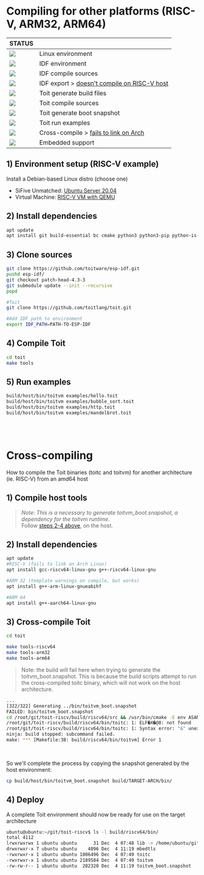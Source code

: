 # Compiling for other platforms (RISC-V, ARM32, ARM64)

| STATUS | |
| ------------- | ------------- |
| ![](https://img.shields.io/static/v1?label=&message=SUCCESS&color=green) | Linux environment |
| ![](https://img.shields.io/static/v1?label=&message=SUCCESS&color=green) | IDF environment |
| ![](https://img.shields.io/static/v1?label=&message=SUCCESS&color=green) | IDF compile sources |
| ![](https://img.shields.io/static/v1?label=&message=FAILURE&color=red) | IDF export > [doesn't compile on RISC-V host](https://github.com/dsobotta/toit/issues/4) |
| ![](https://img.shields.io/static/v1?label=&message=SUCCESS&color=green)| Toit generate build files |
| ![](https://img.shields.io/static/v1?label=&message=SUCCESS&color=green) | Toit compile sources |
| ![](https://img.shields.io/static/v1?label=&message=SUCCESS&color=green)| Toit generate boot snapshot |
| ![](https://img.shields.io/static/v1?label=&message=SUCCESS&color=green) | Toit run examples |
| ![](https://img.shields.io/static/v1?label=&message=PARTIAL&color=yellow) | Cross-compile > [fails to link on Arch](https://github.com/dsobotta/toit/issues/6)|
| ![](https://img.shields.io/static/v1?label=&message=TODO&color=orange) | Embedded support |


## 1) Environment setup (RISC-V example)
Install a Debian-based Linux distro (choose one)
- SiFive Unmatched: [Ubuntu Server 20.04](https://ubuntu.com/tutorials/how-to-install-ubuntu-on-risc-v-hifive-boards#1-overview)
- Virtual Machine: [RISC-V VM with QEMU](https://colatkinson.site/linux/riscv/2021/01/27/riscv-qemu/)

## 2) Install dependencies
``` sh
apt update
apt install git build-essential bc cmake python3 python3-pip python-is-python3 libffi-dev libssl-dev cargo golang ninja-build
```

## 3) Clone sources 
``` sh
git clone https://github.com/toitware/esp-idf.git
pushd esp-idf/
git checkout patch-head-4.3-3
git submodule update --init --recursive
popd

#Toit
git clone https://github.com/toitlang/toit.git

#Add IDF path to environment
export IDF_PATH=PATH-TO-ESP-IDF
```

## 4) Compile Toit
``` sh
cd toit
make tools
```

## 5) Run examples
``` sh
build/host/bin/toitvm examples/hello.toit
build/host/bin/toitvm examples/bubble_sort.toit
build/host/bin/toitvm examples/http.toit
build/host/bin/toitvm examples/mandelbrot.toit
```
</br>
</br>

# Cross-compiling
How to compile the Toit binaries (toitc and toitvm) for another architecture (ie. RISC-V) from an amd64 host

## 1) Compile host tools
> *Note: This is a necessary to generate toitvm_boot.snapshot, a dependency for the toitvm runtime.* </br> 
Follow [steps 2-4 above](https://github.com/dsobotta/toit/blob/master/README_OTHERPLATFORMS.md#2-install-dependencies), on the host.

## 2) Install dependencies
``` sh
apt update
#RISC-V (fails to link on Arch Linux)
apt install gcc-riscv64-linux-gnu g++-riscv64-linux-gnu

#ARM 32 (template warnings on compile, but works)
apt install g++-arm-linux-gnueabihf

#ARM 64
apt install g++-aarch64-linux-gnu
```

## 3) Cross-compile Toit
``` sh
cd toit

make tools-riscv64
make tools-arm32
make tools-arm64
```

> Note: the build will fail here when trying to generate the toitvm_boot.snapshot.  This is because the build scripts attempt to run the cross-compiled toitc binary, which will not work on the host architecture.
``` sh
...
[322/322] Generating ../bin/toitvm_boot.snapshot
FAILED: bin/toitvm_boot.snapshot 
cd /root/git/toit-riscv/build/riscv64/src && /usr/bin/cmake -E env ASAN_OPTIONS=detect_leaks=false ASAN_OPTIONS=detect_leaks=false /root/git/toit-riscv/build/riscv64/bin/toitc --dependency-file /root/git/toit-riscv/build/riscv64/src/boot.dep --dependency-format ninja -w /root/git/toit-riscv/build/riscv64/bin/toitvm_boot.snapshot /root/git/toit-riscv/tools/toitvm_boot.toit
/root/git/toit-riscv/build/riscv64/bin/toitc: 1: ELF�X�@8: not found
/root/git/toit-riscv/build/riscv64/bin/toitc: 1: Syntax error: "&" unexpected
ninja: build stopped: subcommand failed.
make: *** [Makefile:38: build/riscv64/bin/toitvm] Error 1
```
</br>

So we'll complete the process by copying the snapshot generated by the host environment: 
``` sh
cp build/host/bin/toitvm_boot.snapshot build/TARGET-ARCH/bin/
```

## 4) Deploy
A complete Toit environment should now be ready for use on the target architecture
``` sh
ubuntu@ubuntu:~/git/toit-riscv$ ls -l build/riscv64/bin/
total 4112
lrwxrwxrwx 1 ubuntu ubuntu      31 Dec  4 07:48 lib -> /home/ubuntu/git/toit-riscv/lib
drwxrwxr-x 7 ubuntu ubuntu    4096 Dec  4 11:19 mbedtls
-rwxrwxr-x 1 ubuntu ubuntu 1806496 Dec  4 07:49 toitc
-rwxrwxr-x 1 ubuntu ubuntu 2189584 Dec  4 07:49 toitvm
-rw-rw-r-- 1 ubuntu ubuntu  202320 Dec  4 11:19 toitvm_boot.snapshot
```
</br>
</br>

